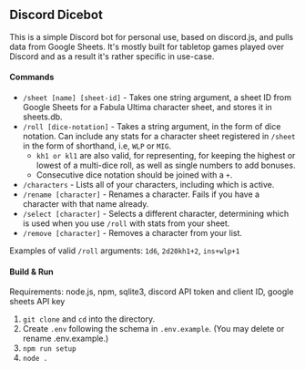 ## Discord Dicebot
This is a simple Discord bot for personal use, based on discord.js, and pulls data from Google Sheets.
It's mostly built for tabletop games played over Discord and as a result it's rather specific in use-case.

#### Commands
- `/sheet [name] [sheet-id]` - Takes one string argument, a sheet ID from Google Sheets for a Fabula Ultima character sheet, and stores it in sheets.db.
- `/roll [dice-notation]` - Takes a string argument, in the form of dice notation. Can include any stats for a character sheet registered in `/sheet` in the form of shorthand, i.e, `WLP` or `MIG`.
  - `kh1 or kl1` are also valid, for representing, for keeping the highest or lowest of a multi-dice roll, as well as single numbers to add bonuses.
  - Consecutive dice notation should be joined with a `+`.
- `/characters` - Lists all of your characters, including which is active.
- `/rename [character]` - Renames a character. Fails if you have a character with that name already.
- `/select [character]` - Selects a different character, determining which is used when you use `/roll` with stats from your sheet.
- `/remove [character]` - Removes a character from your list.

Examples of valid `/roll` arguments: `1d6`, `2d20kh1+2`, `ins+wlp+1`

#### Build & Run
Requirements: node.js, npm, sqlite3, discord API token and client ID, google sheets API key

1. `git clone` and `cd` into the directory.
2. Create `.env` following the schema in `.env.example`. (You may delete or rename .env.example.)
3. `npm run setup`
4. `node .`

